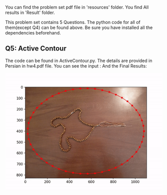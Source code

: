 You can find the problem set pdf file in 'resources' folder.
You find All results in 'Result' folder.

This problem set contains 5 Questions. The python code for all of them(except Q4) can be found above. Be sure you have installed all the dependencies beforehand.

## Q5: Active Contour
 The code can be found in ActiveContour.py. The details are provided in Persian in hw4.pdf file. You can see the input :
And the Final Results: 

[![Demo CountPages alpha](Result/result.gif)](https://www.youtube.com/watch?v=ek1j272iAmc)

